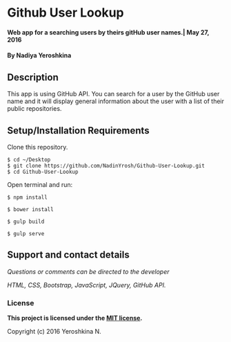 # Github User Lookup

#### Web app for a searching users by theirs gitHub user names.| May 27, 2016

#### By Nadiya Yeroshkina

## Description
This app is using GitHub API. You can search for a user by the GitHub user name and it will display  general information about the user with a list of  their public repositories.
## Setup/Installation Requirements

Clone this repository.
```
$ cd ~/Desktop
$ git clone https://github.com/NadinYrosh/Github-User-Lookup.git
$ cd Github-User-Lookup
```
Open terminal and run:
```
$ npm install
```
```
$ bower install
```
```
$ gulp build
```
```
$ gulp serve
```

## Support and contact details

_Questions or comments can be directed to the developer_

_HTML, CSS, Bootstrap, JavaScript, JQuery, GitHub API._

### License

**This project is licensed under the [MIT license](https://opensource.org/licenses/MIT).**

Copyright (c) 2016 Yeroshkina N.
